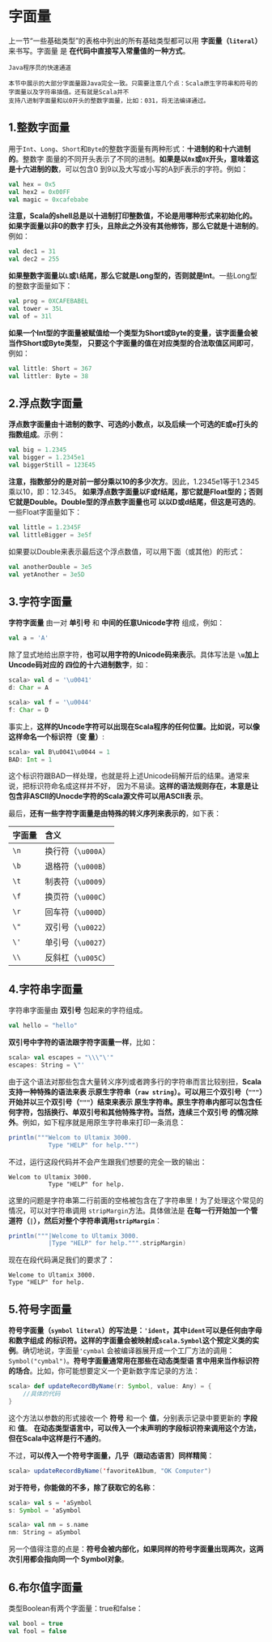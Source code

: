字面量
================================================================================
上一节“一些基础类型”的表格中列出的所有基础类型都可以用 **字面量（`literal`）** 来书写。字面量
是 **在代码中直接写入常量值的一种方式**。
```
Java程序员的快速通道

本节中展示的大部分字面量跟Java完全一致。只需要注意几个点：Scala原生字符串和符号的字面量以及字符串插值。还有就是Scala并不
支持八进制字面量和以0开头的整数字面量，比如：031，将无法编译通过。
```

## 1.整数字面量
用于`Int`、`Long`、`Short`和`Byte`的整数字面量有两种形式：**十进制的和十六进制的**。整数字
面量的不同开头表示了不同的进制。**如果是以`0x`或`0X`开头，意味着这是十六进制的数**，可以包含0
到9以及大写或小写的A到F表示的字符。例如：
```scala
val hex = 0x5
val hex2 = 0x00FF
val magic = 0xcafebabe
```
**注意，Scala的shell总是以十进制打印整数值，不论是用哪种形式来初始化的。如果字面量以非0的数字
打头，且除此之外没有其他修饰，那么它就是十进制的**。例如：
```scala
val dec1 = 31
val dec2 = 255
```
**如果整数字面量以`L`或`l`结尾，那么它就是Long型的，否则就是Int**。一些Long型的整数字面量如下：
```scala
val prog = 0XCAFEBABEL
val tower = 35L
val of = 31l
```
**如果一个Int型的字面量被赋值给一个类型为Short或Byte的变量，该字面量会被当作Short或Byte类型，
只要这个字面量的值在对应类型的合法取值区间即可**，例如：
```scala
val little: Short = 367
val littler: Byte = 38
```

## 2.浮点数字面量
**浮点数字面量由十进制的数字、可选的小数点，以及后续一个可选的E或e打头的指数组成**。示例：
```scala
val big = 1.2345
val bigger = 1.2345e1
val biggerStill = 123E45
```
**注意，指数部分的是对前一部分乘以10的多少次方**。因此，1.2345e1等于1.2345乘以10，即：12.345。
**如果浮点数字面量以F或f结尾，那它就是Float型的；否则它就是Double。Double型的浮点数字面量也可
以以D或d结尾，但这是可选的**。一些Float字面量如下：
```scala
val little = 1.2345F
val littleBigger = 3e5f
```
如果要以Double来表示最后这个浮点数值，可以用下面（或其他）的形式：
```scala
val anotherDouble = 3e5
val yetAnother = 3e5D
```

## 3.字符字面量
**字符字面量** 由一对 **单引号** 和 **中间的任意Unicode字符** 组成，例如：
```scala
val a = 'A'
```
除了显式地给出原字符，**也可以用字符的Unicode码来表示**。具体写法是 **`\u`加上Uncode码对应的
四位的十六进制数字**，如：
```scala
scala> val d = '\u0041'
d: Char = A

scala> val f = '\u0044'
f: Char = D
```
事实上，**这样的Uncode字符可以出现在Scala程序的任何位置。比如说，可以像这样命名一个标识符（变
量）**:
```scala
scala> val B\u0041\u0044 = 1
BAD: Int = 1
```
这个标识符跟BAD一样处理，也就是将上述Unicode码解开后的结果。通常来说，把标识符命名成这样并不好，
因为不易读。**这样的语法规则存在，本意是让包含非ASCII的Unocde字符的Scala源文件可以用ASCII表
示**。

最后，**还有一些字符字面量是由特殊的转义序列来表示的**，如下表：

| 字面量 | 含义 |
| :------------- | :------------- |
| `\n` | 换行符（`\u000A`） |
| `\b` | 退格符（`\u000B`） |
| `\t` | 制表符（`\u0009`） |
| `\f` | 换页符（`\u000C`） |
| `\r` | 回车符（`\u000D`） |
| `\"` | 双引号（`\u0022`） |
| `\'` | 单引号（`\u0027`） |
| `\\` | 反斜杠（`\u005C`） |

## 4.字符串字面量
字符串字面量由 **双引号** 包起来的字符组成。
```scala
val hello = "hello"
```
**双引号中字符的语法跟字符字面量一样**，比如：
```scala
scala> val escapes = "\\\"\'"
escapes: String = \"'
```
由于这个语法对那些包含大量转义序列或者跨多行的字符串而言比较别扭，**Scala支持一种特殊的语法来表
示原生字符串（`raw string`）。可以用三个双引号（`"""`）开始并以三个双引号（`"""`）结束来表示
原生字符串。原生字符串内部可以包含任何字符，包括换行、单双引号和其他特殊字符。当然，连续三个双引号
的情况除外**。例如，如下程序就是用原生字符串来打印一条消息：
```scala
println("""Welcom to Ultamix 3000.
           Type "HELP" for help.""")
```
不过，运行这段代码并不会产生跟我们想要的完全一致的输出：
```
Welcom to Ultamix 3000.
           Type "HELP" for help.
```
这里的问题是字符串第二行前面的空格被包含在了字符串里！为了处理这个常见的情况，可以对字符串调用
`stripMargin`方法。具体做法是 **在每一行开始加一个管道符（`|`），然后对整个字符串调用`stripMargin`**：
```scala
println("""|Welcome to Ultamix 3000.
           |Type "HELP" for help.""".stripMargin)
```
现在在段代码满足我们的要求了：
```
Welcome to Ultamix 3000.
Type "HELP" for help.
```

## 5.符号字面量
**符号字面量（`symbol literal`）的写法是：`'ident`，其中`ident`可以是任何由字母和数字组成
的标识符。这样的字面量会被映射成`scala.Symbol`这个预定义类的实例**。确切地说，字面量`'cymbal`
会被编译器展开成一个工厂方法的调用：`Symbol("cymbal")`。**符号字面量通常用在那些在动态类型语
言中用来当作标识符的场合**。比如，你可能想要定义一个更新数字库记录的方法：
```scala
scala> def updateRecordByName(r: Symbol, value: Any) = {
    //具体的代码
}
```
这个方法以参数的形式接收一个 **符号** 和一个 **值**，分别表示记录中要更新的 **字段** 和 **值**。
**在动态类型语言中，可以传入一个未声明的字段标识符来调用这个方法，但在Scala中这样是行不通的**。

不过，**可以传入一个符号字面量，几乎（跟动态语言）同样精简**：
```scala
scala> updateRecordByName('favoriteA1bum, "OK Computer")
```
**对于符号，你能做的不多，除了获取它的名称**：
```scala
scala> val s = 'aSymbol
s: Symbol = 'aSymbol

scala> val nm = s.name
nm: String = aSymbol
```
另一个值得注意的点是：**符号会被内部化，如果同样的符号字面量出现两次，这两次引用都会指向同一个
Symbol对象**。

## 6.布尔值字面量
类型Boolean有两个字面量：true和false：
```scala
val bool = true
val fool = false
```
